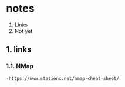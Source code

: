 # notes
1. Links
2. Not yet

## 1. links


  ### 1.1. NMap
  
    -https://www.stationx.net/nmap-cheat-sheet/
